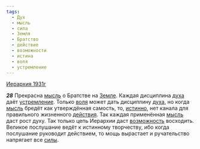 ```yaml
---
tags:
  - Дух
  - мысль
  - сила
  - Земля
  - Братство
  - действие
  - возможности
  - истина
  - воля
  - устремление
---
```


[Иерархия 1931г](/agni/1931)

___28___
Прекрасна [мысль](/tag/#мысль) о Братстве на [Земле](/tag/#Земля). Каждая дисциплина [духа](/tag/#Дух) даёт [устремление](/tag/#устремление). Только [воля](/tag/#воля) может дать дисциплину [духа](/tag/#Дух), но когда [мысль](/tag/#мысль) бредёт как утверждённая самость, то, [истинно](/tag/#истина), нет канала для правильного жизненного [действия](/tag/#[действие](/tag/#действие)). Так каждая применённая [мысль](/tag/#мысль) даст рост духу. Так только цепь Иерархии даст [возможность](/tag/#возможности) восходить. Великое послушание ведёт к истинному творчеству, ибо когда послушание руководит действием, то мощь вырастает и ручательство напрягает все [силы](/tag/#сила).   

